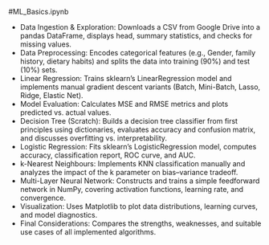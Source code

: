 #ML_Basics.ipynb
- Data Ingestion & Exploration: Downloads a CSV from Google Drive into a pandas DataFrame, displays head, summary statistics, and checks for missing values.
- Data Preprocessing: Encodes categorical features (e.g., Gender, family history, dietary habits) and splits the data into training (90%) and test (10%) sets.
- Linear Regression: Trains sklearn’s LinearRegression model and implements manual gradient descent variants (Batch, Mini-Batch, Lasso, Ridge, Elastic Net).
- Model Evaluation: Calculates MSE and RMSE metrics and plots predicted vs. actual values.
- Decision Tree (Scratch): Builds a decision tree classifier from first principles using dictionaries, evaluates accuracy and confusion matrix, and discusses overfitting vs. interpretability.
- Logistic Regression: Fits sklearn’s LogisticRegression model, computes accuracy, classification report, ROC curve, and AUC.
- k-Nearest Neighbours: Implements KNN classification manually and analyzes the impact of the k parameter on bias–variance tradeoff.
- Multi-Layer Neural Network: Constructs and trains a simple feedforward network in NumPy, covering activation functions, learning rate, and convergence.
- Visualization: Uses Matplotlib to plot data distributions, learning curves, and model diagnostics.
- Final Considerations: Compares the strengths, weaknesses, and suitable use cases of all implemented algorithms.
